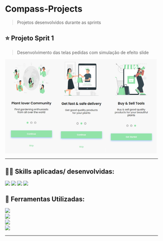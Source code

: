 # Compass-Projects
> Projetos desenvolvidos durante as sprints

## ⭐ Projeto Sprit 1

> Desenvolvimento das telas pedidas com simulação de efeito slide

<img min-width="500px" max-width="500px" width="500px" src="./banners/Banner - Sprint 1.png" aling>

----
## 👨‍💻 Skills aplicadas/ desenvolvidas:
<img src="https://img.shields.io/badge/HTML5-E34F26?style=for-the-badge&logo=html5&logoColor=white" />
<img src="https://img.shields.io/badge/CSS3-1572B6?style=for-the-badge&logo=css3&logoColor=white" />
<img src="https://img.shields.io/badge/Saas-CC6699?style=for-the-badge&logo=sass&logoColor=white" />
<img src="	https://img.shields.io/badge/Git-E34F26?style=for-the-badge&logo=git&logoColor=white" />

## 💼 Ferramentas Utilizadas:
<code><img src="https://img.shields.io/badge/-Visual%20Studio%20Code-333333?style=flat&logo=visual-studio-code&logoColor=007ACC" />
<img src="https://img.shields.io/badge/GitHub-100000?style=for-the-badge&logo=github&logoColor=white" />
<img src="https://img.shields.io/badge/-Figma-333333?style=flat&logo=figma&logoColor=007ACC" />
<img src="https://img.shields.io/badge/-Trello-333333?style=flat&logo=trello&logoColor=007ACC" /></code>

----

